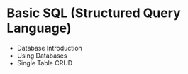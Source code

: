 # Basic SQL (Structured Query Language)
* Database Introduction
* Using Databases
* Single Table CRUD
